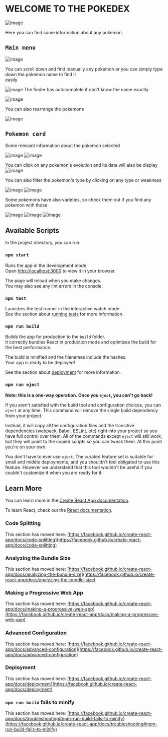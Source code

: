 # WELCOME TO THE POKEDEX

![image](https://user-images.githubusercontent.com/83930705/203441537-7f903711-6d5f-47ec-9309-763a58ee6e3d.png)

Here you can find some information about any pokemon.

## `Main menu`

![image](https://user-images.githubusercontent.com/83930705/203441888-2d2dd9ee-4927-4d86-be2c-ef20d33326dd.png)
 
 You can scroll down and find manually any pokemon or you can simply type down the pokemon name to find it \
 easily
 
![image](https://user-images.githubusercontent.com/83930705/203442553-f384246e-4070-42c5-b69c-f037be403f55.png)
The finder has autocomplete if don't know the name exactly

![image](https://user-images.githubusercontent.com/83930705/203442578-e947ec48-530a-416d-bf6c-4c101b9aadc7.png)

You can also rearrange the pokemons

![image](https://user-images.githubusercontent.com/83930705/203442631-15bb805f-9fc0-4ed0-81e4-9ed27033608c.png)

## `Pokemon card`

Some relevant information about the pokemon selected

![image](https://user-images.githubusercontent.com/83930705/203443113-dfbb1053-9b33-4835-bd85-1da56931e567.png)
![image](https://user-images.githubusercontent.com/83930705/203443131-19a9909a-e0b4-456a-9ae3-c7cf7f3d56ef.png)

You can click on any pokemon's evolution and its data will also be display
![image](https://user-images.githubusercontent.com/83930705/203443152-edcf2214-02da-4fd5-8837-3ba7358bf110.png)

You can also filter the pokemon's type by clicking on any type or weakness

![image](https://user-images.githubusercontent.com/83930705/203443771-2aeceb5d-af47-4129-9119-c238c1d2aa5a.png)
![image](https://user-images.githubusercontent.com/83930705/203443845-73df856b-aaa5-4c20-ad85-49f2cf3daa26.png)

Some pokemons have also varieties, so check them out if you find any pokemon with those

![image](https://user-images.githubusercontent.com/83930705/203444087-dd86efaa-97b8-43b0-b269-faa94e95dabe.png)
![image](https://user-images.githubusercontent.com/83930705/203444161-1a6f2ce0-d73f-41cd-bf7a-307b9ab1a187.png)
![image](https://user-images.githubusercontent.com/83930705/203444198-52fef88e-f751-4299-a610-f9999c7eb1d1.png)


## Available Scripts

In the project directory, you can run:

### `npm start`

Runs the app in the development mode.\
Open [http://localhost:3000](http://localhost:3000) to view it in your browser.

The page will reload when you make changes.\
You may also see any lint errors in the console.

### `npm test`

Launches the test runner in the interactive watch mode.\
See the section about [running tests](https://facebook.github.io/create-react-app/docs/running-tests) for more information.

### `npm run build`

Builds the app for production to the `build` folder.\
It correctly bundles React in production mode and optimizes the build for the best performance.

The build is minified and the filenames include the hashes.\
Your app is ready to be deployed!

See the section about [deployment](https://facebook.github.io/create-react-app/docs/deployment) for more information.

### `npm run eject`

**Note: this is a one-way operation. Once you `eject`, you can't go back!**

If you aren't satisfied with the build tool and configuration choices, you can `eject` at any time. This command will remove the single build dependency from your project.

Instead, it will copy all the configuration files and the transitive dependencies (webpack, Babel, ESLint, etc) right into your project so you have full control over them. All of the commands except `eject` will still work, but they will point to the copied scripts so you can tweak them. At this point you're on your own.

You don't have to ever use `eject`. The curated feature set is suitable for small and middle deployments, and you shouldn't feel obligated to use this feature. However we understand that this tool wouldn't be useful if you couldn't customize it when you are ready for it.

## Learn More

You can learn more in the [Create React App documentation](https://facebook.github.io/create-react-app/docs/getting-started).

To learn React, check out the [React documentation](https://reactjs.org/).

### Code Splitting

This section has moved here: [https://facebook.github.io/create-react-app/docs/code-splitting](https://facebook.github.io/create-react-app/docs/code-splitting)

### Analyzing the Bundle Size

This section has moved here: [https://facebook.github.io/create-react-app/docs/analyzing-the-bundle-size](https://facebook.github.io/create-react-app/docs/analyzing-the-bundle-size)

### Making a Progressive Web App

This section has moved here: [https://facebook.github.io/create-react-app/docs/making-a-progressive-web-app](https://facebook.github.io/create-react-app/docs/making-a-progressive-web-app)

### Advanced Configuration

This section has moved here: [https://facebook.github.io/create-react-app/docs/advanced-configuration](https://facebook.github.io/create-react-app/docs/advanced-configuration)

### Deployment

This section has moved here: [https://facebook.github.io/create-react-app/docs/deployment](https://facebook.github.io/create-react-app/docs/deployment)

### `npm run build` fails to minify

This section has moved here: [https://facebook.github.io/create-react-app/docs/troubleshooting#npm-run-build-fails-to-minify](https://facebook.github.io/create-react-app/docs/troubleshooting#npm-run-build-fails-to-minify)
